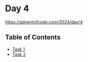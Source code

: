 # Day 4

<https://adventofcode.com/2024/day/4>

## Table of Contents

- [Task 1](task1/src/main.rs)
- [Task 2](task2/src/main.rs)
